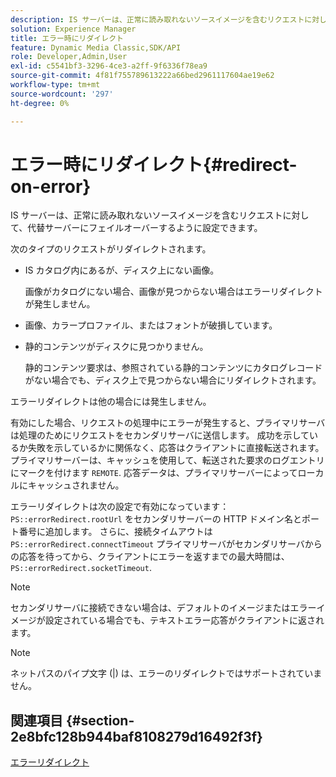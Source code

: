 ```yaml
---
description: IS サーバーは、正常に読み取れないソースイメージを含むリクエストに対して、代替サーバーにフェイルオーバーするように設定できます。
solution: Experience Manager
title: エラー時にリダイレクト
feature: Dynamic Media Classic,SDK/API
role: Developer,Admin,User
exl-id: c5541bf3-3296-4ce3-a2ff-9f6336f78ea9
source-git-commit: 4f81f755789613222a66bed2961117604ae19e62
workflow-type: tm+mt
source-wordcount: '297'
ht-degree: 0%

---
```


# エラー時にリダイレクト{#redirect-on-error}

IS サーバーは、正常に読み取れないソースイメージを含むリクエストに対して、代替サーバーにフェイルオーバーするように設定できます。

次のタイプのリクエストがリダイレクトされます。

* IS カタログ内にあるが、ディスク上にない画像。

  画像がカタログにない場合、画像が見つからない場合はエラーリダイレクトが発生しません。

* 画像、カラープロファイル、またはフォントが破損しています。
* 静的コンテンツがディスクに見つかりません。

  静的コンテンツ要求は、参照されている静的コンテンツにカタログレコードがない場合でも、ディスク上で見つからない場合にリダイレクトされます。

エラーリダイレクトは他の場合には発生しません。

有効にした場合、リクエストの処理中にエラーが発生すると、プライマリサーバは処理のためにリクエストをセカンダリサーバに送信します。 成功を示しているか失敗を示しているかに関係なく、応答はクライアントに直接転送されます。 プライマリサーバーは、キャッシュを使用して、転送された要求のログエントリにマークを付けます `REMOTE`. 応答データは、プライマリサーバーによってローカルにキャッシュされません。

エラーリダイレクトは次の設定で有効になっています： `PS::errorRedirect.rootUrl` をセカンダリサーバーの HTTP ドメイン名とポート番号に追加します。 さらに、接続タイムアウトは `PS::errorRedirect.connectTimeout` プライマリサーバがセカンダリサーバからの応答を待ってから、クライアントにエラーを返すまでの最大時間は、 `PS::errorRedirect.socketTimeout`.

>[!NOTE]
>
>セカンダリサーバに接続できない場合は、デフォルトのイメージまたはエラーイメージが設定されている場合でも、テキストエラー応答がクライアントに返されます。

>[!NOTE]
>
>ネットパスのパイプ文字 (|) は、エラーのリダイレクトではサポートされていません。

## 関連項目 {#section-2e8bfc128b944baf8108279d16492f3f}

[エラーリダイレクト](../../../is-api/image-serving-api-ref/c-configuration-and-administration/c-server-settings/r-error-redirection.md#reference-268b1bf6ce1b44bb979727c6f5daf1ac)
